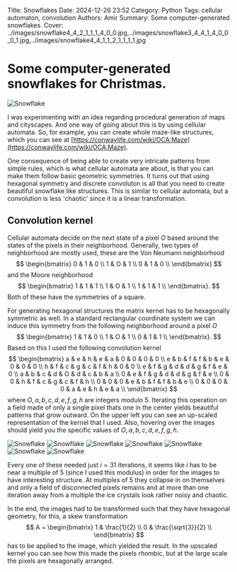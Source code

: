 Title: Snowflakes
Date: 2024-12-26 23:52
Category: Python
Tags: cellular automaton, convolution
Authors: Amir
Summary: Some computer-generated snowflakes.
Cover: ../images/snowflake4_4_2_1_1_1_4_0_0.jpg,../images/snowflake3_4_4_1_4_0_0_0_1.jpg,../images/snowflake4_4_1_1_2_1_1_1_1.jpg

# Some computer-generated snowflakes for Christmas.

![Snowflake](../images/snowflake4_4_2_1_1_1_4_0_0.jpg '4,4,2,1,1,1,4,0,0')

I was experimenting with an idea regarding procedural generation of maps and cityscapes. And one way of going about this is by using cellular automata. So, for example, you can create whole maze-like structures, which you can see at [https://conwaylife.com/wiki/OCA:Maze](https://conwaylife.com/wiki/OCA:Maze). 

One consequence of being able to create very intricate patterns from simple rules, which is what cellular automata are about, is that you can make them follow basic geometric symmetries. It turns out that using hexagonal symmetry and discrete convoluton is all that you need to create beautiful snowflake like structures. This is similar to cellular automata, but a convolution is less 'chaotic' since it is a linear transformation.

## Convolution kernel

Cellular automata decide on the next state of a pixel $O$ based around the states of the pixels in their neighborhood. Generally, two types of neighborhood are mostly used, these are the Von Neumann neighborhood
$$
\begin{bmatrix}
0 & 1 & 0 \\
1 & O & 1 \\
0 & 1 & 0 \\
\end{bmatrix}
$$
and the Moore neighborhood
$$
\begin{bmatrix}
1 & 1 & 1 \\
1 & O & 1 \\
1 & 1 & 1 \\
\end{bmatrix}.
$$
Both of these have the symmetries of a square.

For generating hexagonal structures the matrix kernel has to be hexagonally symmetric as well. In a standard rectangular coordinate system we can induce this symmetry from the following neighborhood around a pixel $O$
$$
\begin{bmatrix}
1 & 1 & 0 \\
1 & O & 1 \\
0 & 1 & 1 \\
\end{bmatrix}.
$$
Based on this I used the following convolution kernel
$$ 
\begin{bmatrix}
a & e & h & e & a & 0 & 0 & 0 & 0 \\
e & b & f & f & b & e & 0 & 0 & 0 \\
h & f & c & g & c & f & h & 0 & 0 \\
e & f & g & d & d & g & f & e & 0 \\
a & b & c & d & O & d & c & b & a \\
0 & e & f & g & d & d & g & f & e \\
0 & 0 & h & f & c & g & c & f & h \\
0 & 0 & 0 & e & b & f & f & b & e \\
0 & 0 & 0 & 0 & a & e & h & e & a \\
\end{bmatrix}
$$
where $O,a,b,c,d,e,f,g,h$ are integers modulo 5. Iterating this operation on a field made of only a single pixel thats one in the center yields beautiful patterns that grow outward. On the upper left you can see an up-scaled representation of the kernel that I used. Also, hovering over the images should yield you the specific values of $O,a,b,c,d,e,f,g,h$.

![Snowflake](../images/snowflake0_4_4_4_2_1_0_1_0.jpg '0,4,4,4,2,1,0,1,0')
![Snowflake](../images/snowflake1_3_4_4_0_1_1_1_0.jpg '1,3,4,4,0,1,1,1,0')
![Snowflake](../images/snowflake2_0_4_4_4_0_1_1_1.jpg '2,0,4,4,4,0,1,1,1')
![Snowflake](../images/snowflake3_4_4_1_4_0_0_0_1.jpg '3,4,4,1,4,0,0,0,1')
![Snowflake](../images/snowflake4_1_0_0_4_1_1_0_1.jpg '4,1,0,0,4,1,1,0,1')
![Snowflake](../images/snowflake4_2_2_3_1_1_1_1_1.jpg '4,2,2,3,1,1,1,1,1')
![Snowflake](../images/snowflake4_4_1_1_2_1_1_1_1.jpg '4,4,1,1,2,1,1,1,1')

Every one of these needed just $i = 31$ iterations, it seems like $i$ has to be near a multiple of 5 (since I used this modulus) in order for the images to have interesting structure. At multiples of 5 they collapse in on themselves and only a field of disconnected pixels remains and at more than one iteration away from a multiple the ice crystals look rather noisy and chaotic.

In the end, the images had to be transformed such that they have hexagonal geometry, for this, a skew transformation 
$$
A = \begin{bmatrix}
1 & \frac{1}{2} \\
0 & \frac{\sqrt{3}}{2} \\
\end{bmatrix}
$$
has to be applied to the image, which yielded the result. In the upscaled kernel you can see how this made the pixels rhombic, but at the large scale the pixels are hexagonally arranged.
